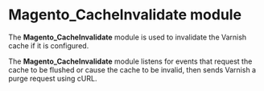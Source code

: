 # Magento_CacheInvalidate module

The **Magento_CacheInvalidate** module is used to invalidate the Varnish cache if it is configured.

The **Magento_CacheInvalidate** module listens for events that request the cache to be flushed or cause the cache to be invalid, then sends Varnish a purge request using cURL.
